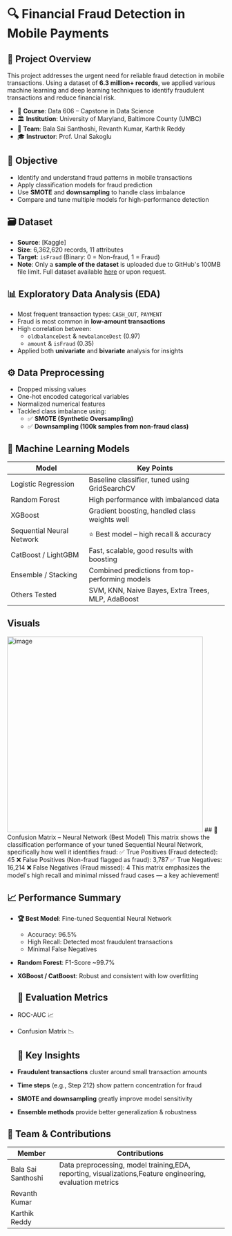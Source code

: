 # 🔍 Financial Fraud Detection in Mobile Payments

## 🧠 Project Overview
This project addresses the urgent need for reliable fraud detection in mobile transactions. Using a dataset of **6.3 million+ records**, we applied various machine learning and deep learning techniques to identify fraudulent transactions and reduce financial risk.

- 📌 **Course**: Data 606 – Capstone in Data Science  
- 🏛️ **Institution**: University of Maryland, Baltimore County (UMBC)  
- 👥 **Team**: Bala Sai Santhoshi, Revanth Kumar, Karthik Reddy  
- 🎓 **Instructor**: Prof. Unal Sakoglu  

## 🎯 Objective

- Identify and understand fraud patterns in mobile transactions  
- Apply classification models for fraud prediction  
- Use **SMOTE** and **downsampling** to handle class imbalance  
- Compare and tune multiple models for high-performance detection 

## 🗃️ Dataset

- **Source**: [Kaggle]
- **Size**: 6,362,620 records, 11 attributes  
- **Target**: `isFraud` (Binary: 0 = Non-fraud, 1 = Fraud)  
- **Note**: Only a **sample of the dataset** is uploaded due to GitHub's 100MB file limit. Full dataset available [here](#) or upon request.

## 📊 Exploratory Data Analysis (EDA)

- Most frequent transaction types: `CASH_OUT`, `PAYMENT`
- Fraud is most common in **low-amount transactions**
- High correlation between:
  - `oldbalanceDest` & `newbalanceDest` (0.97)
  - `amount` & `isFraud` (0.35)
- Applied both **univariate** and **bivariate** analysis for insights

## ⚙️ Data Preprocessing

- Dropped missing values  
- One-hot encoded categorical variables  
- Normalized numerical features  
- Tackled class imbalance using:
  - ✅ **SMOTE (Synthetic Oversampling)**
  - ✅ **Downsampling (100k samples from non-fraud class)**
 
## 🤖 Machine Learning Models

| Model                      | Key Points                                              |
|---------------------------|----------------------------------------------------------|
| Logistic Regression        | Baseline classifier, tuned using GridSearchCV           |
| Random Forest              | High performance with imbalanced data                   |
| XGBoost                    | Gradient boosting, handled class weights well           |
| Sequential Neural Network  | ⭐ Best model – high recall & accuracy                   |
| CatBoost / LightGBM        | Fast, scalable, good results with boosting              |
| Ensemble / Stacking        | Combined predictions from top-performing models         |
| Others Tested              | SVM, KNN, Naive Bayes, Extra Trees, MLP, AdaBoost    

## Visuals
<img width="453" alt="image" src="https://github.com/user-attachments/assets/d3376d93-fea6-4d4c-b4fd-95df91714daa" />
 ## 🧮 Confusion Matrix – Neural Network (Best Model)
This matrix shows the classification performance of your tuned Sequential Neural Network, specifically how well it identifies fraud:
✅ True Positives (Fraud detected): 45
❌ False Positives (Non-fraud flagged as fraud): 3,787
✅ True Negatives: 16,214
❌ False Negatives (Fraud missed): 4
This matrix emphasizes the model's high recall and minimal missed fraud cases — a key achievement!


## 📈 Performance Summary

- **🏆 Best Model**: Fine-tuned Sequential Neural Network
  - Accuracy: 96.5%
  - High Recall: Detected most fraudulent transactions
  - Minimal False Negatives
- **Random Forest**: F1-Score ~99.7%
- **XGBoost / CatBoost**: Robust and consistent with low overfitting

  ## 🧪 Evaluation Metrics
  
- ROC-AUC 📈  
- Confusion Matrix 📉

  ## 🔮 Key Insights

- **Fraudulent transactions** cluster around small transaction amounts
- **Time steps** (e.g., Step 212) show pattern concentration for fraud
- **SMOTE and downsampling** greatly improve model sensitivity
- **Ensemble methods** provide better generalization & robustness

## 👥 Team & Contributions

| Member               | Contributions                                 |
|----------------------|-----------------------------------------------|
| Bala Sai Santhoshi   | Data preprocessing, model training,EDA, reporting, visualizations,Feature engineering, evaluation metrics  |
| Revanth Kumar        
| Karthik Reddy        

